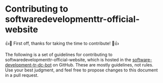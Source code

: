 # Contributing to softwaredevelopmenttr-official-website

:+1::tada: First off, thanks for taking the time to contribute! :tada::+1:

The following is a set of guidelines for contributing to softwaredevelopmenttr-official-website, which is hosted in the [software-development-tr-dc-bot](https://github.com/softwaredevelopmenttr/softwaredevelopmenttr-official-website) on GitHub. These are mostly guidelines, not rules. Use your best judgment, and feel free to propose changes to this document in a pull request.
